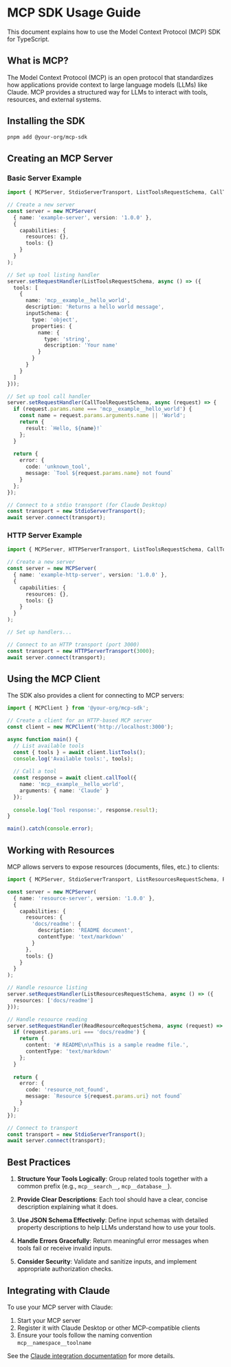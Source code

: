 # MCP SDK Usage Guide

This document explains how to use the Model Context Protocol (MCP) SDK for TypeScript.

## What is MCP?

The Model Context Protocol (MCP) is an open protocol that standardizes how applications provide context to large language models (LLMs) like Claude. MCP provides a structured way for LLMs to interact with tools, resources, and external systems.

## Installing the SDK

```bash
pnpm add @your-org/mcp-sdk
```

## Creating an MCP Server

### Basic Server Example

```typescript
import { MCPServer, StdioServerTransport, ListToolsRequestSchema, CallToolRequestSchema } from '@your-org/mcp-sdk';

// Create a new server
const server = new MCPServer(
  { name: 'example-server', version: '1.0.0' },
  {
    capabilities: {
      resources: {},
      tools: {}
    }
  }
);

// Set up tool listing handler
server.setRequestHandler(ListToolsRequestSchema, async () => ({
  tools: [
    {
      name: 'mcp__example__hello_world',
      description: 'Returns a hello world message',
      inputSchema: {
        type: 'object',
        properties: {
          name: {
            type: 'string',
            description: 'Your name'
          }
        }
      }
    }
  ]
}));

// Set up tool call handler
server.setRequestHandler(CallToolRequestSchema, async (request) => {
  if (request.params.name === 'mcp__example__hello_world') {
    const name = request.params.arguments.name || 'World';
    return {
      result: `Hello, ${name}!`
    };
  }
  
  return {
    error: {
      code: 'unknown_tool',
      message: `Tool ${request.params.name} not found`
    }
  };
});

// Connect to a stdio transport (for Claude Desktop)
const transport = new StdioServerTransport();
await server.connect(transport);
```

### HTTP Server Example

```typescript
import { MCPServer, HTTPServerTransport, ListToolsRequestSchema, CallToolRequestSchema } from '@your-org/mcp-sdk';

// Create a new server
const server = new MCPServer(
  { name: 'example-http-server', version: '1.0.0' },
  {
    capabilities: {
      resources: {},
      tools: {}
    }
  }
);

// Set up handlers...

// Connect to an HTTP transport (port 3000)
const transport = new HTTPServerTransport(3000);
await server.connect(transport);
```

## Using the MCP Client

The SDK also provides a client for connecting to MCP servers:

```typescript
import { MCPClient } from '@your-org/mcp-sdk';

// Create a client for an HTTP-based MCP server
const client = new MCPClient('http://localhost:3000');

async function main() {
  // List available tools
  const { tools } = await client.listTools();
  console.log('Available tools:', tools);
  
  // Call a tool
  const response = await client.callTool({
    name: 'mcp__example__hello_world',
    arguments: { name: 'Claude' }
  });
  
  console.log('Tool response:', response.result);
}

main().catch(console.error);
```

## Working with Resources

MCP allows servers to expose resources (documents, files, etc.) to clients:

```typescript
import { MCPServer, StdioServerTransport, ListResourcesRequestSchema, ReadResourceRequestSchema } from '@your-org/mcp-sdk';

const server = new MCPServer(
  { name: 'resource-server', version: '1.0.0' },
  {
    capabilities: {
      resources: {
        'docs/readme': {
          description: 'README document',
          contentType: 'text/markdown'
        }
      },
      tools: {}
    }
  }
);

// Handle resource listing
server.setRequestHandler(ListResourcesRequestSchema, async () => ({
  resources: ['docs/readme']
}));

// Handle resource reading
server.setRequestHandler(ReadResourceRequestSchema, async (request) => {
  if (request.params.uri === 'docs/readme') {
    return {
      content: '# README\n\nThis is a sample readme file.',
      contentType: 'text/markdown'
    };
  }
  
  return {
    error: {
      code: 'resource_not_found',
      message: `Resource ${request.params.uri} not found`
    }
  };
});

// Connect to transport
const transport = new StdioServerTransport();
await server.connect(transport);
```

## Best Practices

1. **Structure Your Tools Logically**: Group related tools together with a common prefix (e.g., `mcp__search__`, `mcp__database__`).

2. **Provide Clear Descriptions**: Each tool should have a clear, concise description explaining what it does.

3. **Use JSON Schema Effectively**: Define input schemas with detailed property descriptions to help LLMs understand how to use your tools.

4. **Handle Errors Gracefully**: Return meaningful error messages when tools fail or receive invalid inputs.

5. **Consider Security**: Validate and sanitize inputs, and implement appropriate authorization checks.

## Integrating with Claude

To use your MCP server with Claude:

1. Start your MCP server
2. Register it with Claude Desktop or other MCP-compatible clients
3. Ensure your tools follow the naming convention `mcp__namespace__toolname`

See the [Claude integration documentation](/docs/claude-integration.md) for more details.